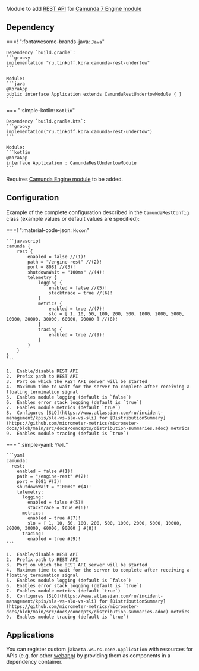 Module to add [REST API](https://docs.camunda.org/manual/7.21/reference/rest/overview/) for [Camunda 7 Engine module](camunda-engine.md)

## Dependency

===! ":fontawesome-brands-java: `Java`"

    Dependency `build.gradle`:
    ```groovy
    implementation "ru.tinkoff.kora:camunda-rest-undertow"
    ```

    Module:
    ```java
    @KoraApp
    public interface Application extends CamundaRestUndertowModule { }
    ```

=== ":simple-kotlin: `Kotlin`"

    Dependency `build.gradle.kts`:
    ```groovy
    implementation("ru.tinkoff.kora:camunda-rest-undertow")
    ```

    Module:
    ```kotlin
    @KoraApp
    interface Application : CamundaRestUndertowModule
    ```

Requires [Camunda Engine module](camunda-engine.md) to be added.

## Configuration

Example of the complete configuration described in the `CamundaRestConfig` class (example values or default values are specified):

===! ":material-code-json: `Hocon`"

    ```javascript
    camunda {
        rest {
            enabled = false //(1)!
            path = "/engine-rest" //(2)!
            port = 8081 //(3)!
            shutdownWait = "100ms" //(4)!
            telemetry {
                logging {
                    enabled = false //(5)!
                    stacktrace = true //(6)!
                }
                metrics {
                    enabled = true //(7)!
                    slo = [ 1, 10, 50, 100, 200, 500, 1000, 2000, 5000, 10000, 20000, 30000, 60000, 90000 ] //(8)!
                }
                tracing {
                    enabled = true //(9)!
                }
            }
        }
    }
    ```

    1.  Enable/disable REST API
    2.  Prefix path to REST API
    3.  Port on which the REST API server will be started
    4.  Maximum time to wait for the server to complete after receiving a floating termination signal
    5.  Enables module logging (default is `false`)
    6.  Enables error stack logging (default is `true`)
    7.  Enables module metrics (default `true`)
    8.  Configures [SLO](https://www.atlassian.com/ru/incident-management/kpis/sla-vs-slo-vs-sli) for [DistributionSummary](https://github.com/micrometer-metrics/micrometer-docs/blob/main/src/docs/concepts/distribution-summaries.adoc) metrics
    9.  Enables module tracing (default is `true`)

=== ":simple-yaml: `YAML`"

    ```yaml
    camunda:
      rest:
        enabled = false #(1)!
        path = "/engine-rest" #(2)!
        port = 8081 #(3)!
        shutdownWait = "100ms" #(4)!
        telemetry:
          logging:
            enabled = false #(5)!
            stacktrace = true #(6)!
          metrics:
            enabled = true #(7)!
            slo = [ 1, 10, 50, 100, 200, 500, 1000, 2000, 5000, 10000, 20000, 30000, 60000, 90000 ] #(8)!
          tracing:
            enabled = true #(9)!
    ```

    1.  Enable/disable REST API
    2.  Prefix path to REST API
    3.  Port on which the REST API server will be started
    4.  Maximum time to wait for the server to complete after receiving a floating termination signal
    5.  Enables module logging (default is `false`)
    6.  Enables error stack logging (default is `true`)
    7.  Enables module metrics (default `true`)
    8.  Configures [SLO](https://www.atlassian.com/ru/incident-management/kpis/sla-vs-slo-vs-sli) for [DistributionSummary](https://github.com/micrometer-metrics/micrometer-docs/blob/main/src/docs/concepts/distribution-summaries.adoc) metrics
    9.  Enables module tracing (default is `true`)

## Applications

You can register custom `jakarta.ws.rs.core.Application` with resources for APIs (e.g. for other [webapp](https://docs.camunda.org/manual/7.21/webapps/)) by providing them as components in a dependency container.
